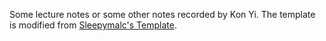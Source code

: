 Some lecture notes or some other notes recorded by Kon Yi. The template is modified from [Sleepymalc's Template](https://github.com/sleepymalc/LaTeX-Template).